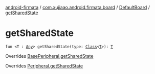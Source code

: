 [android-firmata](../../index.md) / [com.xujiaao.android.firmata.board](../index.md) / [DefaultBoard](index.md) / [getSharedState](./get-shared-state.md)

# getSharedState

`fun <T : `[`Any`](https://kotlinlang.org/api/latest/jvm/stdlib/kotlin/-any/index.html)`> getSharedState(type: `[`Class`](http://docs.oracle.com/javase/6/docs/api/java/lang/Class.html)`<`[`T`](get-shared-state.md#T)`>): `[`T`](get-shared-state.md#T)

Overrides [BasePeripheral.getSharedState](../-base-peripheral/get-shared-state.md)

Overrides [Peripheral.getSharedState](../-peripheral/get-shared-state.md)


